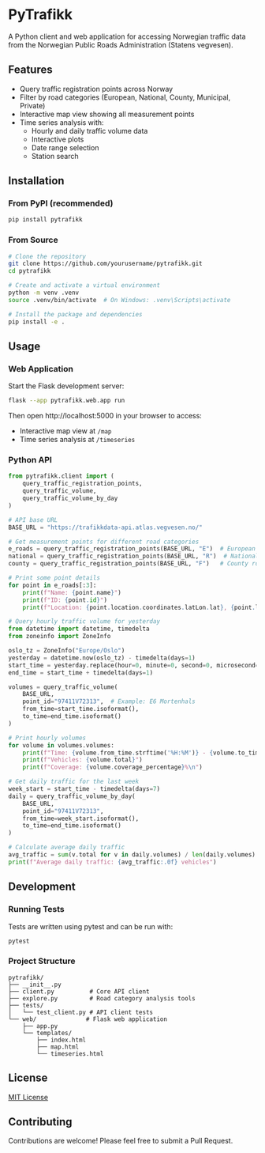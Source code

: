 # PyTrafikk

A Python client and web application for accessing Norwegian traffic data from the Norwegian Public Roads Administration (Statens vegvesen).

## Features

- Query traffic registration points across Norway
- Filter by road categories (European, National, County, Municipal, Private)
- Interactive map view showing all measurement points
- Time series analysis with:
  - Hourly and daily traffic volume data
  - Interactive plots
  - Date range selection
  - Station search

## Installation

### From PyPI (recommended)

```bash
pip install pytrafikk
```

### From Source

```bash
# Clone the repository
git clone https://github.com/yourusername/pytrafikk.git
cd pytrafikk

# Create and activate a virtual environment
python -m venv .venv
source .venv/bin/activate  # On Windows: .venv\Scripts\activate

# Install the package and dependencies
pip install -e .
```

## Usage

### Web Application

Start the Flask development server:

```bash
flask --app pytrafikk.web.app run
```

Then open http://localhost:5000 in your browser to access:
- Interactive map view at `/map`
- Time series analysis at `/timeseries`

### Python API

```python
from pytrafikk.client import (
    query_traffic_registration_points,
    query_traffic_volume,
    query_traffic_volume_by_day
)

# API base URL
BASE_URL = "https://trafikkdata-api.atlas.vegvesen.no/"

# Get measurement points for different road categories
e_roads = query_traffic_registration_points(BASE_URL, "E")  # European highways
national = query_traffic_registration_points(BASE_URL, "R")  # National roads
county = query_traffic_registration_points(BASE_URL, "F")   # County roads

# Print some point details
for point in e_roads[:3]:
    print(f"Name: {point.name}")
    print(f"ID: {point.id}")
    print(f"Location: {point.location.coordinates.latLon.lat}, {point.location.coordinates.latLon.lon}\n")

# Query hourly traffic volume for yesterday
from datetime import datetime, timedelta
from zoneinfo import ZoneInfo

oslo_tz = ZoneInfo("Europe/Oslo")
yesterday = datetime.now(oslo_tz) - timedelta(days=1)
start_time = yesterday.replace(hour=0, minute=0, second=0, microsecond=0)
end_time = start_time + timedelta(days=1)

volumes = query_traffic_volume(
    BASE_URL,
    point_id="97411V72313",  # Example: E6 Mortenhals
    from_time=start_time.isoformat(),
    to_time=end_time.isoformat()
)

# Print hourly volumes
for volume in volumes.volumes:
    print(f"Time: {volume.from_time.strftime('%H:%M')} - {volume.to_time.strftime('%H:%M')}")
    print(f"Vehicles: {volume.total}")
    print(f"Coverage: {volume.coverage_percentage}%\n")

# Get daily traffic for the last week
week_start = start_time - timedelta(days=7)
daily = query_traffic_volume_by_day(
    BASE_URL,
    point_id="97411V72313",
    from_time=week_start.isoformat(),
    to_time=end_time.isoformat()
)

# Calculate average daily traffic
avg_traffic = sum(v.total for v in daily.volumes) / len(daily.volumes)
print(f"Average daily traffic: {avg_traffic:.0f} vehicles")
```

## Development

### Running Tests

Tests are written using pytest and can be run with:

```bash
pytest
```

### Project Structure

```
pytrafikk/
├── __init__.py
├── client.py          # Core API client
├── explore.py         # Road category analysis tools
├── tests/
│   └── test_client.py # API client tests
└── web/              # Flask web application
    ├── app.py
    └── templates/
        ├── index.html
        ├── map.html
        └── timeseries.html
```

## License

[MIT License](LICENSE)

## Contributing

Contributions are welcome! Please feel free to submit a Pull Request.
